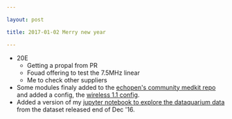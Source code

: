 ```yaml
---

layout: post

title: 2017-01-02 Merry new year

---
```



-   20E
    -   Getting a propal from PR
    -   Fouad offering to test the 7.5MHz linear
    -   Me to check other suppliers
-   Some modules finaly added to the [echopen's community medkit
    repo](https://github.com/echopen/PRJ-medtec_kit/) and added a
    config, the [wireless 1.1
    config](https://github.com/echopen/PRJ-medtec_kit/tree/master/configurations/CFG-arduino_servo).
-   Added a version of my [jupyter notebook to explore the dataquarium
    data](https://github.com/kelu124/PRJ-medtec_sigproc/blob/6412c4ce4da4fe8f3ea1a4144fe389d411b0b80e/dataquarium/explore.ipynb)
    from the dataset released end of Dec '16.

